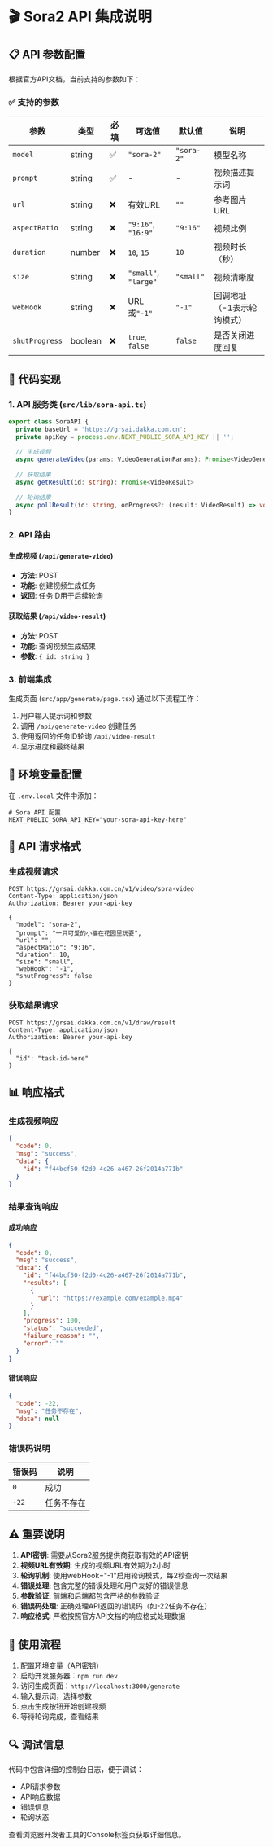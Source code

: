 # 🎬 Sora2 API 集成说明

## 📋 API 参数配置

根据官方API文档，当前支持的参数如下：

### ✅ 支持的参数

| 参数 | 类型 | 必填 | 可选值 | 默认值 | 说明 |
|------|------|------|--------|--------|------|
| `model` | string | ✅ | `"sora-2"` | `"sora-2"` | 模型名称 |
| `prompt` | string | ✅ | - | - | 视频描述提示词 |
| `url` | string | ❌ | 有效URL | `""` | 参考图片URL |
| `aspectRatio` | string | ❌ | `"9:16"`, `"16:9"` | `"9:16"` | 视频比例 |
| `duration` | number | ❌ | `10`, `15` | `10` | 视频时长（秒） |
| `size` | string | ❌ | `"small"`, `"large"` | `"small"` | 视频清晰度 |
| `webHook` | string | ❌ | URL或`"-1"` | `"-1"` | 回调地址（-1表示轮询模式） |
| `shutProgress` | boolean | ❌ | `true`, `false` | `false` | 是否关闭进度回复 |

## 🔧 代码实现

### 1. API 服务类 (`src/lib/sora-api.ts`)

```typescript
export class SoraAPI {
  private baseUrl = 'https://grsai.dakka.com.cn';
  private apiKey = process.env.NEXT_PUBLIC_SORA_API_KEY || '';
  
  // 生成视频
  async generateVideo(params: VideoGenerationParams): Promise<VideoGenerationResponse>
  
  // 获取结果
  async getResult(id: string): Promise<VideoResult>
  
  // 轮询结果
  async pollResult(id: string, onProgress?: (result: VideoResult) => void): Promise<VideoResult>
}
```

### 2. API 路由

#### 生成视频 (`/api/generate-video`)
- **方法**: POST
- **功能**: 创建视频生成任务
- **返回**: 任务ID用于后续轮询

#### 获取结果 (`/api/video-result`)
- **方法**: POST
- **功能**: 查询视频生成结果
- **参数**: `{ id: string }`

### 3. 前端集成

生成页面 (`src/app/generate/page.tsx`) 通过以下流程工作：

1. 用户输入提示词和参数
2. 调用 `/api/generate-video` 创建任务
3. 使用返回的任务ID轮询 `/api/video-result`
4. 显示进度和最终结果

## 🔑 环境变量配置

在 `.env.local` 文件中添加：

```env
# Sora API 配置
NEXT_PUBLIC_SORA_API_KEY="your-sora-api-key-here"
```

## 📡 API 请求格式

### 生成视频请求

```http
POST https://grsai.dakka.com.cn/v1/video/sora-video
Content-Type: application/json
Authorization: Bearer your-api-key

{
  "model": "sora-2",
  "prompt": "一只可爱的小猫在花园里玩耍",
  "url": "",
  "aspectRatio": "9:16",
  "duration": 10,
  "size": "small",
  "webHook": "-1",
  "shutProgress": false
}
```

### 获取结果请求

```http
POST https://grsai.dakka.com.cn/v1/draw/result
Content-Type: application/json
Authorization: Bearer your-api-key

{
  "id": "task-id-here"
}
```

## 📊 响应格式

### 生成视频响应

```json
{
  "code": 0,
  "msg": "success",
  "data": {
    "id": "f44bcf50-f2d0-4c26-a467-26f2014a771b"
  }
}
```

### 结果查询响应

#### 成功响应
```json
{
  "code": 0,
  "msg": "success",
  "data": {
    "id": "f44bcf50-f2d0-4c26-a467-26f2014a771b",
    "results": [
      {
        "url": "https://example.com/example.mp4"
      }
    ],
    "progress": 100,
    "status": "succeeded",
    "failure_reason": "",
    "error": ""
  }
}
```

#### 错误响应
```json
{
  "code": -22,
  "msg": "任务不存在",
  "data": null
}
```

### 错误码说明

| 错误码 | 说明 |
|--------|------|
| `0` | 成功 |
| `-22` | 任务不存在 |

## ⚠️ 重要说明

1. **API密钥**: 需要从Sora2服务提供商获取有效的API密钥
2. **视频URL有效期**: 生成的视频URL有效期为2小时
3. **轮询机制**: 使用webHook="-1"启用轮询模式，每2秒查询一次结果
4. **错误处理**: 包含完整的错误处理和用户友好的错误信息
5. **参数验证**: 前端和后端都包含严格的参数验证
6. **错误码处理**: 正确处理API返回的错误码（如-22任务不存在）
7. **响应格式**: 严格按照官方API文档的响应格式处理数据

## 🚀 使用流程

1. 配置环境变量（API密钥）
2. 启动开发服务器：`npm run dev`
3. 访问生成页面：`http://localhost:3000/generate`
4. 输入提示词，选择参数
5. 点击生成按钮开始创建视频
6. 等待轮询完成，查看结果

## 🔍 调试信息

代码中包含详细的控制台日志，便于调试：
- API请求参数
- API响应数据
- 错误信息
- 轮询状态

查看浏览器开发者工具的Console标签页获取详细信息。
